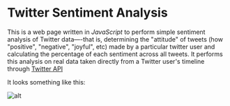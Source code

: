 # Twitter Sentiment Analysis
This is a web page written in _JavaScript_ to perform simple sentiment analysis of Twitter data—-that is, determining the "attitude" of tweets (how "positive", "negative", "joyful", etc) made by a particular twitter user and calculating the percentage of each sentiment across all tweets. It performs this analysis on real data taken directly from a Twitter user's timeline through [Twitter API](https://dev.twitter.com/rest/public)

It looks something like this:

![alt](https://info343-au16.github.io/img/sentiment-screenshot.png)
